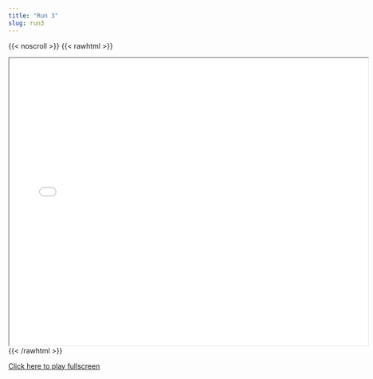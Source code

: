 ```yaml
---
title: "Run 3"
slug: run3
---
```


{{< noscroll >}}
{{< rawhtml >}}
<iframe width="720" height="576" name="iframe" src="/cjs-garchive/run3/index.html"></iframe>
{{< /rawhtml >}}

[Click here to play fullscreen](/cjs-garchive/run3)